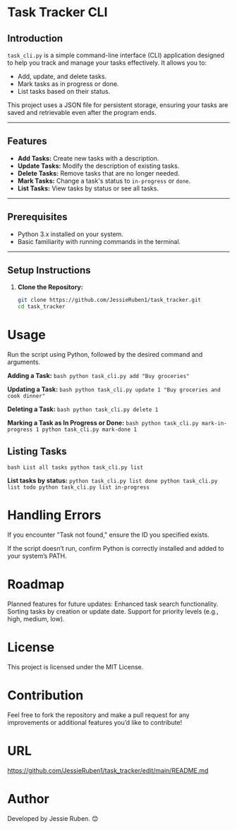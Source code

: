 # Task Tracker CLI

## Introduction
`task_cli.py` is a simple command-line interface (CLI) application designed to help you track and manage your tasks effectively. It allows you to:
- Add, update, and delete tasks.
- Mark tasks as in progress or done.
- List tasks based on their status.

This project uses a JSON file for persistent storage, ensuring your tasks are saved and retrievable even after the program ends.

---

## Features
- **Add Tasks:** Create new tasks with a description.
- **Update Tasks:** Modify the description of existing tasks.
- **Delete Tasks:** Remove tasks that are no longer needed.
- **Mark Tasks:** Change a task's status to `in-progress` or `done`.
- **List Tasks:** View tasks by status or see all tasks.

---

## Prerequisites
- Python 3.x installed on your system.
- Basic familiarity with running commands in the terminal.

---

## Setup Instructions

1. **Clone the Repository:**
   ```bash
   git clone https://github.com/JessieRuben1/task_tracker.git
   cd task_tracker

# Usage
Run the script using Python, followed by the desired command and arguments.

**Adding a Task:**
`bash
python task_cli.py add "Buy groceries"`

**Updating a Task:**
`bash
python task_cli.py update 1 "Buy groceries and cook dinner"`

**Deleting a Task:**
`bash
python task_cli.py delete 1`

**Marking a Task as In Progress or Done:**
`bash
python task_cli.py mark-in-progress 1
python task_cli.py mark-done 1`

## Listing Tasks
`bash
List all tasks
python task_cli.py list`

**List tasks by status:**
`python task_cli.py list done
python task_cli.py list todo
python task_cli.py list in-progress`

# Handling Errors
If you encounter "Task not found," ensure the ID you specified exists.

If the script doesn’t run, confirm Python is correctly installed and added to your system’s PATH.

# Roadmap
Planned features for future updates:
Enhanced task search functionality.
Sorting tasks by creation or update date.
Support for priority levels (e.g., high, medium, low).

# License
This project is licensed under the MIT License.

# Contribution
Feel free to fork the repository and make a pull request for any improvements or additional features you’d like to contribute!

# URL
https://github.com/JessieRuben1/task_tracker/edit/main/README.md

# Author
Developed by Jessie Ruben. 😊
